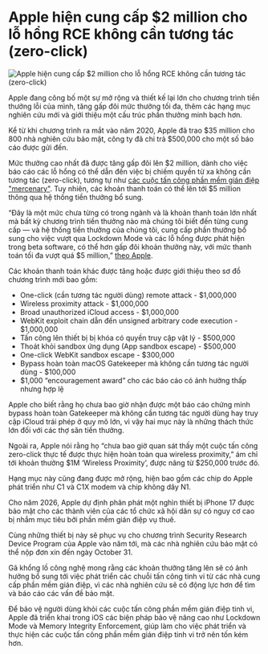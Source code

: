 # Apple hiện cung cấp $2 million cho lỗ hổng RCE không cần tương tác (zero-click)

![Apple hiện cung cấp $2 million cho lỗ hổng RCE không cần tương tác (zero-click)](https://www.bleepstatic.com/content/hl-images/2025/08/20/Apple_logo.jpg)

Apple đang công bố một sự mở rộng và thiết kế lại lớn cho chương trình tiền thưởng lỗi của mình, tăng gấp đôi mức thưởng tối đa, thêm các hạng mục nghiên cứu mới và giới thiệu một cấu trúc phần thưởng minh bạch hơn.

Kể từ khi chương trình ra mắt vào năm 2020, Apple đã trao $35 million cho 800 nhà nghiên cứu bảo mật, công ty đã chi trả $500,000 cho một số báo cáo được gửi đến.

Mức thưởng cao nhất đã được tăng gấp đôi lên $2 million, dành cho việc báo cáo các lỗ hổng có thể dẫn đến việc bị chiếm quyền từ xa không cần tương tác (zero-click), tương tự như [các cuộc tấn công phần mềm gián điệp "mercenary"](https://www.bleepingcomputer.com/news/security/apple-warns-customers-targeted-in-recent-spyware-attacks/). Tuy nhiên, các khoản thanh toán có thể lên tới $5 million thông qua hệ thống tiền thưởng bổ sung.

“Đây là một mức chưa từng có trong ngành và là khoản thanh toán lớn nhất mà bất kỳ chương trình tiền thưởng nào mà chúng tôi biết đến từng cung cấp — và hệ thống tiền thưởng của chúng tôi, cung cấp phần thưởng bổ sung cho việc vượt qua Lockdown Mode và các lỗ hổng được phát hiện trong beta software, có thể hơn gấp đôi khoản thưởng này, với mức thanh toán tối đa vượt quá $5 million,” [theo Apple](https://security.apple.com/blog/apple-security-bounty-evolved/).

Các khoản thanh toán khác được tăng hoặc được giới thiệu theo sơ đồ chương trình mới bao gồm:

* One-click (cần tương tác người dùng) remote attack - $1,000,000
* Wireless proximity attack - $1,000,000
* Broad unauthorized iCloud access - $1,000,000
* WebKit exploit chain dẫn đến unsigned arbitrary code execution - $1,000,000
* Tấn công lên thiết bị bị khóa có quyền truy cập vật lý - $500,000
* Thoát khỏi sandbox ứng dụng (App sandbox escape) - $500,000
* One-click WebKit sandbox escape - $300,000
* Bypass hoàn toàn macOS Gatekeeper mà không cần tương tác người dùng - $100,000
* $1,000 “encouragement award” cho các báo cáo có ảnh hưởng thấp nhưng hợp lệ

Apple cho biết rằng họ chưa bao giờ nhận được một báo cáo chứng minh bypass hoàn toàn Gatekeeper mà không cần tương tác người dùng hay truy cập iCloud trái phép ở quy mô lớn, vì vậy hai mục này là những thách thức lớn đối với các thợ săn tiền thưởng.

Ngoài ra, Apple nói rằng họ “chưa bao giờ quan sát thấy một cuộc tấn công zero-click thực tế được thực hiện hoàn toàn qua wireless proximity,” ám chỉ tới khoản thưởng $1M ‘Wireless Proximity’, được nâng từ $250,000 trước đó.

Hạng mục này cũng đang được mở rộng, hiện bao gồm các chip do Apple phát triển như C1 và C1X modem và chip không dây N1.

Cho năm 2026, Apple dự định phân phát một nghìn thiết bị iPhone 17 được bảo mật cho các thành viên của các tổ chức xã hội dân sự có nguy cơ cao bị nhắm mục tiêu bởi phần mềm gián điệp vụ thuê.

Cùng những thiết bị này sẽ phục vụ cho chương trình Security Research Device Program của Apple vào năm tới, mà các nhà nghiên cứu bảo mật có thể nộp đơn xin đến ngày October 31.

Gã khổng lồ công nghệ mong rằng các khoản thưởng tăng lên sẽ có ảnh hưởng bổ sung tới việc phát triển các chuỗi tấn công tinh vi từ các nhà cung cấp phần mềm gián điệp, vì các nhà nghiên cứu sẽ có động lực hơn để tìm và báo cáo các vấn đề bảo mật.

Để bảo vệ người dùng khỏi các cuộc tấn công phần mềm gián điệp tinh vi, Apple đã triển khai trong iOS các biện pháp bảo vệ nâng cao như Lockdown Mode và Memory Integrity Enforcement, giúp làm cho việc phát triển và thực hiện các cuộc tấn công phần mềm gián điệp tinh vi trở nên tốn kém hơn.